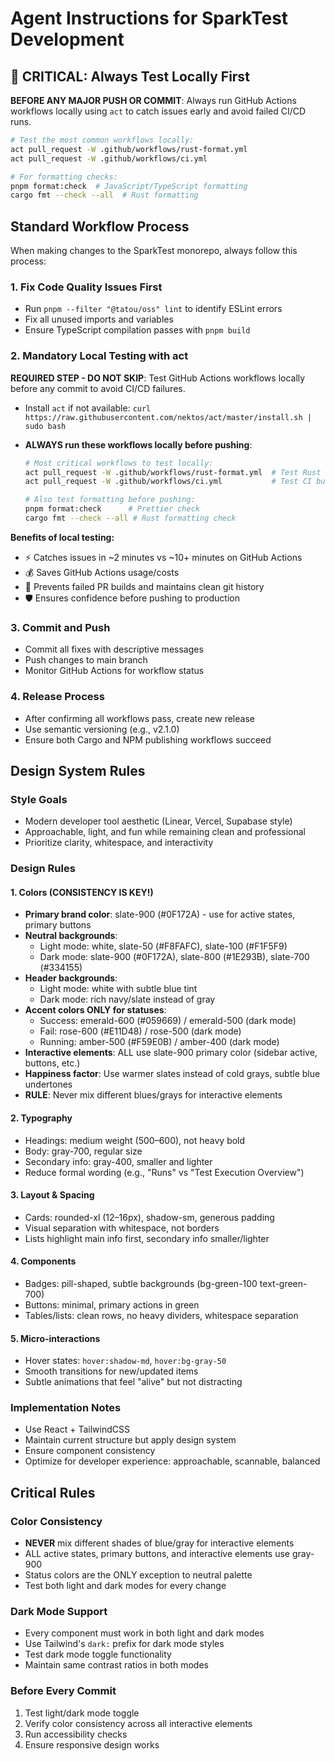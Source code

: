 # Agent Instructions for SparkTest Development

## 🚨 CRITICAL: Always Test Locally First

**BEFORE ANY MAJOR PUSH OR COMMIT**: Always run GitHub Actions workflows locally using `act` to catch issues early and avoid failed CI/CD runs.

```bash
# Test the most common workflows locally:
act pull_request -W .github/workflows/rust-format.yml
act pull_request -W .github/workflows/ci.yml

# For formatting checks:
pnpm format:check  # JavaScript/TypeScript formatting
cargo fmt --check --all  # Rust formatting
```

## Standard Workflow Process

When making changes to the SparkTest monorepo, always follow this process:

### 1. Fix Code Quality Issues First

- Run `pnpm --filter "@tatou/oss" lint` to identify ESLint errors
- Fix all unused imports and variables
- Ensure TypeScript compilation passes with `pnpm build`

### 2. Mandatory Local Testing with act

**REQUIRED STEP - DO NOT SKIP**: Test GitHub Actions workflows locally before any commit to avoid CI/CD failures.

- Install `act` if not available: `curl https://raw.githubusercontent.com/nektos/act/master/install.sh | sudo bash`
- **ALWAYS run these workflows locally before pushing**:

  ```bash
  # Most critical workflows to test locally:
  act pull_request -W .github/workflows/rust-format.yml  # Test Rust formatting
  act pull_request -W .github/workflows/ci.yml           # Test CI build

  # Also test formatting before pushing:
  pnpm format:check      # Prettier check
  cargo fmt --check --all # Rust formatting check
  ```

**Benefits of local testing:**

- ⚡ Catches issues in ~2 minutes vs ~10+ minutes on GitHub Actions
- 💰 Saves GitHub Actions usage/costs
- 🚀 Prevents failed PR builds and maintains clean git history
- 🛡️ Ensures confidence before pushing to production

### 3. Commit and Push

- Commit all fixes with descriptive messages
- Push changes to main branch
- Monitor GitHub Actions for workflow status

### 4. Release Process

- After confirming all workflows pass, create new release
- Use semantic versioning (e.g., v2.1.0)
- Ensure both Cargo and NPM publishing workflows succeed

## Design System Rules

### Style Goals

- Modern developer tool aesthetic (Linear, Vercel, Supabase style)
- Approachable, light, and fun while remaining clean and professional
- Prioritize clarity, whitespace, and interactivity

### Design Rules

#### 1. Colors (CONSISTENCY IS KEY!)

- **Primary brand color**: slate-900 (#0F172A) - use for active states, primary buttons
- **Neutral backgrounds**:
  - Light mode: white, slate-50 (#F8FAFC), slate-100 (#F1F5F9)
  - Dark mode: slate-900 (#0F172A), slate-800 (#1E293B), slate-700 (#334155)
- **Header backgrounds**:
  - Light mode: white with subtle blue tint
  - Dark mode: rich navy/slate instead of gray
- **Accent colors ONLY for statuses**:
  - Success: emerald-600 (#059669) / emerald-500 (dark mode)
  - Fail: rose-600 (#E11D48) / rose-500 (dark mode)
  - Running: amber-500 (#F59E0B) / amber-400 (dark mode)
- **Interactive elements**: ALL use slate-900 primary color (sidebar active, buttons, etc.)
- **Happiness factor**: Use warmer slates instead of cold grays, subtle blue undertones
- **RULE**: Never mix different blues/grays for interactive elements

#### 2. Typography

- Headings: medium weight (500–600), not heavy bold
- Body: gray-700, regular size
- Secondary info: gray-400, smaller and lighter
- Reduce formal wording (e.g., "Runs" vs "Test Execution Overview")

#### 3. Layout & Spacing

- Cards: rounded-xl (12–16px), shadow-sm, generous padding
- Visual separation with whitespace, not borders
- Lists highlight main info first, secondary info smaller/lighter

#### 4. Components

- Badges: pill-shaped, subtle backgrounds (bg-green-100 text-green-700)
- Buttons: minimal, primary actions in green
- Tables/lists: clean rows, no heavy dividers, whitespace separation

#### 5. Micro-interactions

- Hover states: `hover:shadow-md`, `hover:bg-gray-50`
- Smooth transitions for new/updated items
- Subtle animations that feel "alive" but not distracting

### Implementation Notes

- Use React + TailwindCSS
- Maintain current structure but apply design system
- Ensure component consistency
- Optimize for developer experience: approachable, scannable, balanced

## Critical Rules

### Color Consistency

- **NEVER** mix different shades of blue/gray for interactive elements
- ALL active states, primary buttons, and interactive elements use gray-900
- Status colors are the ONLY exception to neutral palette
- Test both light and dark modes for every change

### Dark Mode Support

- Every component must work in both light and dark modes
- Use Tailwind's `dark:` prefix for dark mode styles
- Test dark mode toggle functionality
- Maintain same contrast ratios in both modes

### Before Every Commit

1. Test light/dark mode toggle
2. Verify color consistency across all interactive elements
3. Run accessibility checks
4. Ensure responsive design works

